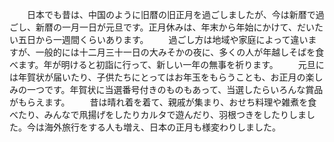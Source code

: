 　　日本でも昔は、中国のように旧暦の旧正月を過ごしましたが、今は新暦で過ごし、新暦の一月一日が元旦です。正月休みは、年末から年始にかけて、だいたい五日から一週間くらいあります。
　　過ごし方は地域や家庭によって違いますが、一般的には十二月三十一日の大みそかの夜に、多くの人が年越しそばを食べます。年が明けると初詣に行って、新しい一年の無事を祈ります。
　　元旦には年賀状が届いたり、子供たちにとってはお年玉をもらうことも、お正月の楽しみの一つです。年賀状に当選番号付きのものもあって、当選したらいろんな賞品がもらえます。
　　昔は晴れ着を着て、親戚が集まり、おせち料理や雑煮を食べたり、みんなで凧揚げをしたりカルタで遊んだり、羽根つきをしたりしました。今は海外旅行をする人も増え、日本の正月も様変わりしました。